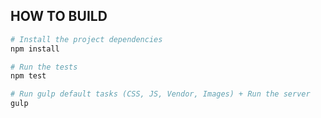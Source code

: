 ## HOW TO BUILD

``` bash
# Install the project dependencies
npm install

# Run the tests
npm test

# Run gulp default tasks (CSS, JS, Vendor, Images) + Run the server
gulp
```